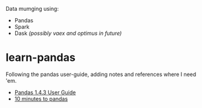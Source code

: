 Data mumging using:
* Pandas
* Spark
* Dask
_(possibly vaex and optimus in future)_

# learn-pandas
Following the pandas user-guide, adding notes and references where I need 'em. 
* [Pandas 1.4.3 User Guide](https://pandas.pydata.org/pandas-docs/stable/user_guide/index.html)
* [10 minutes to pandas](https://pandas.pydata.org/pandas-docs/stable/user_guide/10min.html)
